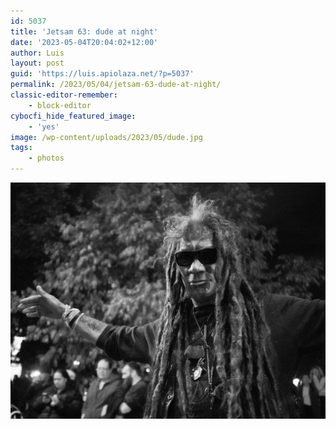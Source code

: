 ```yaml
---
id: 5037
title: 'Jetsam 63: dude at night'
date: '2023-05-04T20:04:02+12:00'
author: Luis
layout: post
guid: 'https://luis.apiolaza.net/?p=5037'
permalink: /2023/05/04/jetsam-63-dude-at-night/
classic-editor-remember:
    - block-editor
cybocfi_hide_featured_image:
    - 'yes'
image: /wp-content/uploads/2023/05/dude.jpg
tags:
    - photos
---
```


![Māori man with facial tattoos, sunglasses and dreadlocks spreading his arms, Christchurch.](/assets/images/dude.jpg)